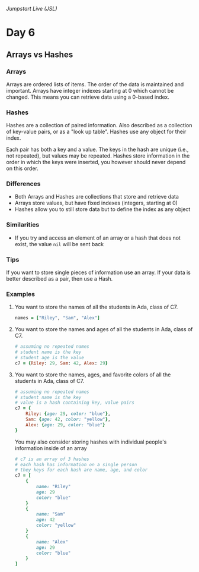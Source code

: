 _Jumpstart Live (JSL)_
# Day 6
## Arrays vs Hashes

### Arrays
Arrays are ordered lists of items. The order of the data is maintained and important. Arrays have integer indexes starting at 0 which cannot be changed. This means you can retrieve data using a 0-based index.

### Hashes
Hashes are a collection of paired information. Also described as a collection of key-value pairs, or as a "look up table". Hashes use any object for their index.

Each pair has both a key and a value. The keys in the hash are unique (i.e., not repeated), but values may be repeated. Hashes store information in the order in which the keys were inserted, you however should never depend on this order.

### Differences
* Both Arrays and Hashes are collections that store and retrieve data
* Arrays store values, but have fixed indexes (integers, starting at 0)
* Hashes allow you to still store data but to define the index as any object

### Similarities
* If you try and access an element of an array or a hash that does not exist, the value `nil` will be sent back

### Tips
If you want to store single pieces of information use an array. If your data is better described as a pair, then use a Hash.

### Examples
1. You want to store the names of all the students in Ada, class of C7.

	```ruby
	names = ["Riley", "Sam", "Alex"]
	```

2. You want to store the names and ages of all the students in Ada, class of C7.

	```ruby
	# assuming no repeated names
	# student name is the key
	# student age is the value
	c7 = {Riley: 29, Sam: 42, Alex: 29}
	```

3. You want to store the names, ages, and favorite colors of all the students in Ada, class of C7.

	```ruby
	# assuming no repeated names
	# student name is the key
	# value is a hash containing key, value pairs
	c7 = {
		Riley: {age: 29, color: "blue"}, 
		Sam: {age: 42, color: "yellow"}, 
		Alex: {age: 29, color: "blue"}
	}
	```

	You may also consider storing hashes with individual people's information inside of an array

	```ruby
	# c7 is an array of 3 hashes
	# each hash has information on a single person
	# they keys for each hash are name, age, and color
	c7 = [
		{
			name: "Riley"
			age: 29
			color: "blue"
		}
		{
			name: "Sam"
			age: 42
			color: "yellow"
		}
		{
			name: "Alex"
			age: 29
			color: "blue"
		}
	]
